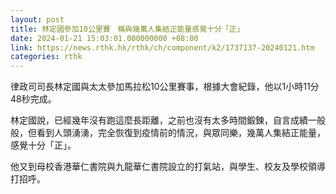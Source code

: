 ```yaml
---
layout: post
title: 林定國參加10公里賽　稱與幾萬人集結正能量感覺十分「正」
date: 2024-01-21 15:03:01.000000000 +08:00
link: https://news.rthk.hk/rthk/ch/component/k2/1737137-20240121.htm
categories: rthk
---
```


律政司司長林定國與太太參加馬拉松10公里賽事，根據大會紀錄，他以1小時11分48秒完成。

林定國說，已經幾年沒有跑這麼長距離，之前也沒有太多時間鍛鍊，自言成績一般般，但看到人頭湧湧，完全恢復到疫情前的情況，與眾同樂，幾萬人集結正能量，感覺十分「正」。

他又到母校香港華仁書院與九龍華仁書院設立的打氣站，與學生、校友及學校領導打招呼。
